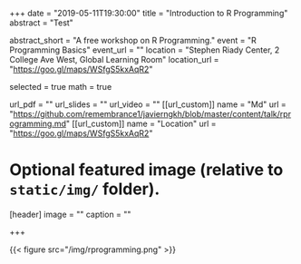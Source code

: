 +++
date = "2019-05-11T19:30:00"
title = "Introduction to R Programming"
abstract = "Test"

abstract_short = "A free workshop on R Programming."
event = "R Programming Basics"
event_url = ""
location = "Stephen Riady Center, 2 College Ave West, Global Learning Room"
location_url = "https://goo.gl/maps/WSfgS5kxAqR2"

selected = true
math = true

url_pdf = ""
url_slides = ""
url_video = ""
[[url_custom]]
    name = "Md"
    url = "https://github.com/remembrance1/javierngkh/blob/master/content/talk/rprogramming.md"
[[url_custom]]
    name = "Location"
    url = "https://goo.gl/maps/WSfgS5kxAqR2"
    
# Optional featured image (relative to `static/img/` folder).
[header]
image = ""
caption = ""

+++

{{< figure src="/img/rprogramming.png" >}}

